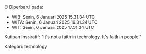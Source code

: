 ⏰ Diperbarui pada:
- WIB: Senin, 6 Januari 2025 15.31.34 UTC
- WITA: Senin, 6 Januari 2025 16.31.34 UTC
- WIT: Senin, 6 Januari 2025 17.31.34 UTC

Kutipan Inspiratif:
"It's not a faith in technology. It's faith in people."


Kategori: technology

